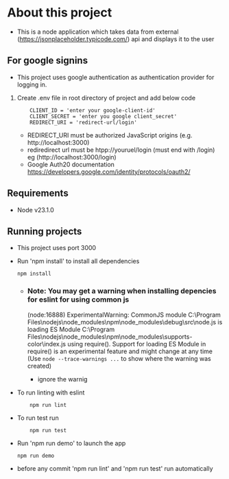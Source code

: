# About this project
- This is a node application which takes data from external (https://jsonplaceholder.typicode.com/) api and displays it to the user

## For google signins

- This project uses google authentication as  authentication provider for logging in.

1. Create .env file in root directory of project and add below code
    ```
        CLIENT_ID = 'enter your google-client-id'
        CLIENT_SECRET = 'enter you google client_secret'
        REDIRECT_URI = 'redirect-url/login'
    ```
    - REDIRECT_URI must be authorized JavaScript origins (e.g. http://localhost:3000)
    - rediredirect url must be htpp://youruel/login (must end with /login) eg (http://localhost:3000/login)
    - Google Auth20 documentation https://developers.google.com/identity/protocols/oauth2/
 
## Requirements
- Node v23.1.0

## Running projects

- This project uses port 3000

- Run 'npm install' to install all dependencies
    ```
    npm install

    ```
    - ### Note: You may get a warning when installing depencies for eslint for using common js 
        (node:16888) ExperimentalWarning: CommonJS module C:\Program Files\nodejs\node_modules\npm\node_modules\debug\src\node.js is loading ES Module C:\Program Files\nodejs\node_modules\npm\node_modules\supports-color\index.js using require().
        Support for loading ES Module in require() is an experimental feature and might change at any time
        (Use `node --trace-warnings ...` to show where the warning was created)

        - ignore the warnig

- To run linting with eslint

    ```
        npm run lint

    ```
- To run test  run

    ```
        npm run test

    ```
- Run 'npm run demo' to launch the app

    ```
    npm run demo

    ```
- before any commit  'npm run lint' and 'npm run test' run automatically